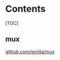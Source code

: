 # Contents

[TOC]

## mux
[github.com/gorilla/mux](https://github.com/jiaozi9811/mgolang/blob/master/vender/gorilla.mux.md)
